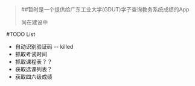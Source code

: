 >##暂时是一个提供给广东工业大学(GDUT)学子查询教务系统成绩的App
>
>尚在建设中

#TODO List

* 自动识别验证码 -- killed
* 抓取考试时间
* 抓取课程表？？
* 获取选课列表？
* 获取四六级成绩